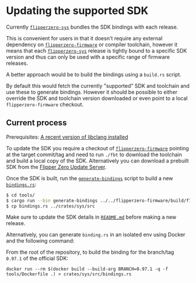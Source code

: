 # Updating the supported SDK

Currently [`flipperzero-sys`] bundles the SDK bindings with each release.

This is convenient for users in that it doesn't require any external dependency on
[`flipperzero-firmware`] or compiler toolchain, however it means that each
[`flipperzero-sys`] release is tightly bound to a specific SDK version and thus can only be used
with a specific range of firmware releases.

A better approach would be to build the bindings using a `build.rs` script.

By default this would fetch the currently "supported" SDK and toolchain and use these to generate
bindings. However it should be possible to either override the SDK and toolchain version downloaded
or even point to a local `flipperzero-firmware` checkout.

## Current process

Prerequisites: [A recent version of libclang installed](https://rust-lang.github.io/rust-bindgen/requirements.html)

To update the SDK you require a checkout of [`flipperzero-firmware`] pointing at the target
commit/tag and need to run `./fbt` to download the toolchain and build a local copy of the SDK.
Alternatively you can download a prebuilt SDK from the [Flipper Zero Update Server](https://update.flipperzero.one/builds/firmware/).

Once the SDK is built, run the [`generate-bindings`] script to build a new [`bindings.rs`]:

```bash
$ cd tools/
$ cargo run --bin generate-bindings ../../flipperzero-firmware/build/f7-firmware-D/sdk_headers
$ cp bindings.rs ../crates/sys/src
```

Make sure to update the SDK details in [`README.md`] before making a new release.

Alternatively, you can generate `binding.rs` in an isolated env using Docker and the following command:

From the root of the repository, to build the binding for the branch/tag `0.97.1` of the official SDK:

```shell
docker run --rm $(docker build --build-arg BRANCH=0.97.1 -q -f tools/Dockerfile .) > crates/sys/src/bindings.rs
```

[`bindings.rs`]: ../crates/sys/src/bindings.rs
[`flipperzero-firmware`]: https://github.com/flipperdevices/flipperzero-firmware
[`flipperzero-sys`]: https://crates.io/crates/flipperzero-sys
[`generate-bindings`]: ../tools/src/bin/generate-bindings.rs
[`README.md`]: ../README.md
